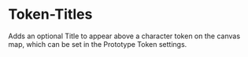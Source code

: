 # Token-Titles
Adds an optional Title to appear above a character token on the canvas map, which can be set in the Prototype Token settings.
